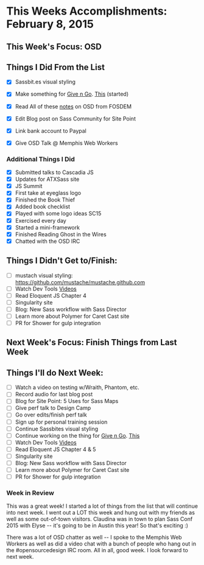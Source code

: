 # This Weeks Accomplishments: February 8, 2015

## This Week's Focus: OSD

## Things I Did From the List
- [x] Sassbit.es visual styling
- [x] Make something for [Give n Go](http://give-n-go.co/). [This](https://dribbble.com/shots/1925708-Emojis?list=searches&tag=emojis&offset=0) (started)
- [x] Read All of these [notes](http://www.yoroy.com/tag/fosdem2015) on OSD from FOSDEM
- [x] Edit Blog post on Sass Community for Site Point
- [x] Link bank account to Paypal
- [x] Give OSD Talk @ Memphis Web Workers


### Additional Things I Did

- [x] Submitted talks to Cascadia JS
- [x] Updates for ATXSass site
- [x] JS Summit
- [x] First take at eyeglass logo
- [x] Finished the Book Thief
- [x] Added book checklist
- [x] Played with some logo ideas SC15
- [x] Exercised every day
- [x] Started a mini-framework
- [x] Finished Reading Ghost in the Wires
- [x] Chatted with the OSD IRC

## Things I Didn't Get to/Finish:

- [ ] mustach visual styling: https://github.com/mustache/mustache.github.com
- [ ] Watch Dev Tools [Videos](http://discover-devtools.codeschool.com/)
- [ ] Read Eloquent JS Chapter 4
- [ ] Singularity site
- [ ] Blog: New Sass workflow with Sass Director
- [ ] Learn more about Polymer for Caret Cast site
- [ ] PR for Shower for gulp integration

## Next Week's Focus: Finish Things from Last Week

## Things I'll do Next Week:

- [ ] Watch a video on testing w/Wraith, Phantom, etc.
- [ ] Record audio for last blog post
- [ ] Blog for Site Point: 5 Uses for Sass Maps
- [ ] Give perf talk to Design Camp
- [ ] Go over edits/finish perf talk
- [ ] Sign up for personal training session
- [ ] Continue Sassbites visual styling
- [ ] Continue working on the thing for [Give n Go](http://give-n-go.co/). [This](https://dribbble.com/shots/1925708-Emojis?list=searches&tag=emojis&offset=0)
- [ ] Watch Dev Tools [Videos](http://discover-devtools.codeschool.com/)
- [ ] Read Eloquent JS Chapter 4 & 5
- [ ] Singularity site
- [ ] Blog: New Sass workflow with Sass Director
- [ ] Learn more about Polymer for Caret Cast site
- [ ] PR for Shower for gulp integration

### Week in Review

This was a great week! I started a lot of things from the list that will continue into next week. I went out a LOT this week and hung out with my friends as well as some out-of-town visitors. Claudina was in town to plan Sass Conf 2015 with Elyse -- it's going to be in Austin this year! So that's exciting :)

There was a lot of OSD chatter as well -- I spoke to the Memphis Web Workers as well as did a video chat with a bunch of people who hang out in the #opensourcedesign IRC room. All in all, good week. I look forward to next week.
